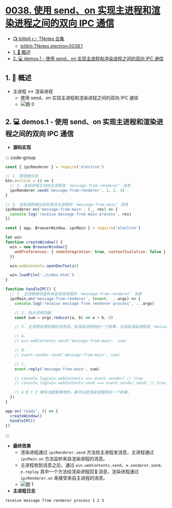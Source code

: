 # [0038. 使用 send、on 实现主进程和渲染进程之间的双向 IPC 通信](https://github.com/tnotesjs/TNotes.electron/tree/main/notes/0038.%20%E4%BD%BF%E7%94%A8%20send%E3%80%81on%20%E5%AE%9E%E7%8E%B0%E4%B8%BB%E8%BF%9B%E7%A8%8B%E5%92%8C%E6%B8%B2%E6%9F%93%E8%BF%9B%E7%A8%8B%E4%B9%8B%E9%97%B4%E7%9A%84%E5%8F%8C%E5%90%91%20IPC%20%E9%80%9A%E4%BF%A1)

<!-- region:toc -->

- [📺 bilibili 👉 TNotes 合集](https://space.bilibili.com/407241004)
  - [bilibili.TNotes.electron.0038.1](https://www.bilibili.com/video/BV1CBFyeRE5w)
- [1. 📝 概述](#1--概述)
- [2. 💻 demos.1 - 使用 send、on 实现主进程和渲染进程之间的双向 IPC 通信](#2--demos1---使用-sendon-实现主进程和渲染进程之间的双向-ipc-通信)

<!-- endregion:toc -->

## 1. 📝 概述

<BilibiliOutsidePlayer id="BV1CBFyeRE5w" />

- 主进程 <-> 渲染进程
  - 使用 send、on 实现主进程和渲染进程之间的双向 IPC 通信
  - ![图 0](https://cdn.jsdelivr.net/gh/tnotesjs/imgs@main/2025-05-03-11-12-54.png)

## 2. 💻 demos.1 - 使用 send、on 实现主进程和渲染进程之间的双向 IPC 通信

- **源码实现**

::: code-group

```js [renderer.js] {6,10}
const { ipcRenderer } = require('electron')

// 1. 按钮被点击
btn.onclick = () => {
  // 2. 渲染进程主动给主进程发 'message-from-renderer' 消息
  ipcRenderer.send('message-from-renderer', 1, 2, 3)
}

// 3. 渲染进程被动监听来自主进程的 'message-from-main' 消息
ipcRenderer.on('message-from-main', (_, res) => {
  console.log('receive message from main process', res)
})
```

```js [index.js] {16,24-31}
const { app, BrowserWindow, ipcMain } = require('electron')

let win
function createWindow() {
  win = new BrowserWindow({
    webPreferences: { nodeIntegration: true, contextIsolation: false },
  })

  win.webContents.openDevTools()

  win.loadFile('./index.html')
}

function handleIPC() {
  // 1. 主进程被动监听来自渲染进程的 'message-from-renderer' 消息
  ipcMain.on('message-from-renderer', (event, ...args) => {
    console.log('receive message from renderer process', ...args)

    // 2. 执行求和功能
    const sum = args.reduce((a, b) => a + b, 0)

    // 3. 主进程处理完相应任务后，给渲染进程响应一个结果，主动给渲染进程发 'message-from-main' 消息。

    // A.
    // win.webContents.send('message-from-main', sum)

    // B.
    // event.sender.send('message-from-main', sum)

    // C.
    event.reply('message-from-main', sum)

    // console.log(win.webContents === event.sender) // true
    // console.log(win.webContents.send === event.sender.send) // true

    // A B C 3 种写法都是等效的，都可以给渲染进程响应一个结果。
  })
}

app.on('ready', () => {
  createWindow()
  handleIPC()
})
```

:::

- **最终效果**
  - 渲染进程通过 `ipcRenderer.send` 方法给主进程发消息，主进程通过 `ipcMain.on` 方法监听来自渲染进程的消息。
  - 主进程收到消息之后，通过 `win.webContents.send`、`e.senderer.send`、`e.replay` 其中一个方法给渲染进程回复消息，渲染进程通过 `ipcRenderer.on` 来接受来自主进程的消息。
  - ![图 1](https://cdn.jsdelivr.net/gh/tnotesjs/imgs@main/2025-05-03-11-13-13.png)
- **主进程日志**

```bash
receive message from renderer process 1 2 3
```
